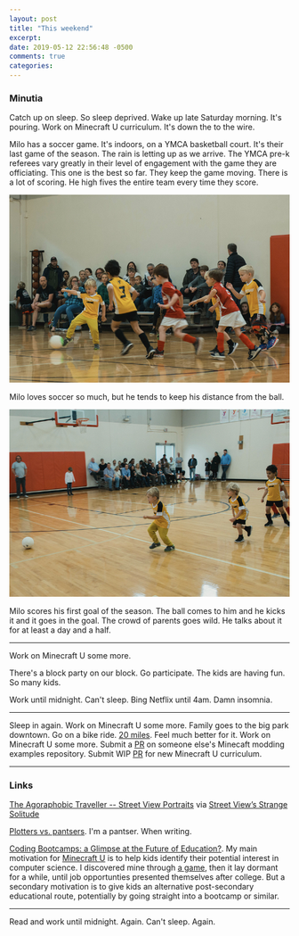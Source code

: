 ```yaml
---
layout: post
title: "This weekend"
excerpt: 
date: 2019-05-12 22:56:48 -0500
comments: true
categories: 
---
```


### Minutia

Catch up on sleep. So sleep deprived. Wake up late Saturday morning. It's pouring. Work on Minecraft U curriculum. It's down the to the wire. 

Milo has a soccer game. It's indoors, on a YMCA basketball court. It's their last game of the season. The rain is letting up as we arrive. The YMCA pre-k referees vary greatly in their level of engagement with the game they are officiating. This one is the best so far. They keep the game moving. There is a lot of scoring. He high fives the entire team every time they score.

![](/assets/2019/05/milo_soccer1.jpg)

Milo loves soccer so much, but he tends to keep his distance from the ball.

![](/assets/2019/05/milo_soccer2.jpg)

Milo scores his first goal of the season. The ball comes to him and he kicks it and it goes in the goal. The crowd of parents goes wild. He talks about it for at least a day and a half.

---

Work on Minecraft U some more. 

There's a block party on our block. Go participate. The kids are having fun. So many kids.

Work until midnight. Can't sleep. Bing Netflix until 4am. Damn insomnia. 

---

Sleep in again. Work on Minecraft U some more. Family goes to the big park downtown. Go on a bike ride. [20 miles](https://www.strava.com/activities/2363007777). Feel much better for it. Work on Minecraft U some more. Submit a [PR](https://github.com/TheGreyGhost/MinecraftByExample/pull/51) on someone else's Minecaft modding examples repository. Submit WIP [PR](https://github.com/MinecraftU/mcu-curriculum/pull/22) for new Minecraft U curriculum. 

---

### Links

[The Agoraphobic Traveller -- Street View Portraits](https://www.theagoraphobictraveller.com/) via [Street View’s Strange Solitude](http://idealistmag.com/solitude/agoraphobic-traveler-street-view-portraits/)

[Plotters vs. pantsers](https://twitter.com/DSilvermint/status/1125856091261136896). I'm a pantser. When writing.

[Coding Bootcamps: a Glimpse at the Future of Education?](http://theengineeringmanager.com/current-affairs/coding-bootcamps-a-glimpse-at-the-future-of-education/). My main motivation for [Minecraft U](http://minecraftu.org/) is to help kids identify their potential interest in computer science. I discovered mine through [a game](https://en.wikipedia.org/wiki/Omega_(video_game)), then it lay dormant for a while, until job opportunties presented themselves after college. But a secondary motivation is to give kids an alternative post-secondary educational route, potentially by going straight into a bootcamp or similar.

---

Read and work until midnight. Again. Can't sleep. Again.



